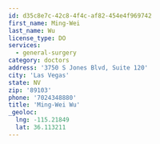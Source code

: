 ```yaml
---
id: d35c8e7c-42c8-4f4c-af82-454e4f969742
first_name: Ming-Wei
last_name: Wu
license_type: DO
services:
  - general-surgery
category: doctors
address: '3750 S Jones Blvd, Suite 120'
city: 'Las Vegas'
state: NV
zip: '89103'
phone: '7024348880'
title: 'Ming-Wei Wu'
_geoloc:
  lng: -115.21849
  lat: 36.113211
---
```

